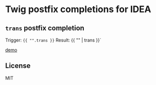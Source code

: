 # Twig postfix completions for IDEA

## `trans` postfix completion

Trigger: `{{ "".trans }}`
Result: {{ "<caret>" | trans }}`   

[demo](https://youtu.be/jNFdgjdd-T8)

## License

MIT

